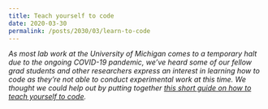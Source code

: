 ```yaml
---
title: Teach yourself to code
date: 2020-03-30
permalink: /posts/2030/03/learn-to-code
---
```


_As most lab work at the University of Michigan comes to a temporary halt due to the ongoing COVID-19 pandemic, we’ve heard some of our fellow grad students and other researchers express an interest in learning how to code as they’re not able to conduct experimental work at this time. We thought we could help out by putting together [this short guide on how to teach yourself to code](https://um-dang.github.io/posts/2020/03/learn-to-code/)._
